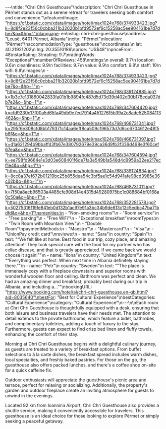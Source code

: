 ---\ntitle: "Chri Chri Guesthouse"\ndescription: "Chri Chri Guesthouse in Përmet stands out as a serene retreat for travelers seeking both comfort and convenience."\nfeaturedImage: "https://cf.bstatic.com/xdata/images/hotel/max1024x768/374933423.jpg?k=8d8f2e23f56c0cbba211b32020b1bfd9572ef9c15258ac5ee904161be7d7dbe7&o=&hp=1"\nlanguage: en\nslug: chri-chri-guesthouse\naddress: "Leusë, 6401 Përmet, Albania"\ncity: "Përmet"\nlocation: "Përmet"\naccommodationType: "guesthouse"\ncoordinates:\n  lat: 40.21921202\n  lng: 20.35510186\nprice: "US$48"\npriceFrom: 48\nstarRating: 3\nrating: 9.7\nratingWords: "Exceptional"\nnumberOfReviews: 458\nratings:\n  overall: 9.7\n  location: 9.6\n  cleanliness: 9.9\n  facilities: 9.7\n  value: 9.9\n  comfort: 9.8\n  staff: 10\n  wifi: 8.8\nimages:\n  - "https://cf.bstatic.com/xdata/images/hotel/max1024x768/374933423.jpg?k=8d8f2e23f56c0cbba211b32020b1bfd9572ef9c15258ac5ee904161be7d7dbe7&o=&hp=1"\n  - "https://cf.bstatic.com/xdata/images/hotel/max1024x768/339124885.jpg?k=1b3e7e131860042833fa01b1b9894fc487d5d73d39d402d30b178eda037db7e2&o=&hp=1"\n  - "https://cf.bstatic.com/xdata/images/hotel/max1024x768/347604420.jpg?k=cfd9230c17f00a5d65fa49db9e7ed7914a451276f5b39a2c8ade525084113462&o=&hp=1"\n  - "https://cf.bstatic.com/xdata/images/hotel/max1024x768/468731041.jpg?k=295f6e308cfd8bb179371c14aa6eff8ca509c196573d7d6cc6704612e48f5b8f&o=&hp=1"\n  - "https://cf.bstatic.com/xdata/images/hotel/max1024x768/468731097.jpg?k=d1a621294b9bbaffd3fb67e380792679e39ca36d9fb3f336d498e3f60cef67ea&o=&hp=1"\n  - "https://cf.bstatic.com/xdata/images/hotel/max1024x768/347604594.jpg?k=ee798fd9664e1e3d03e608401f6de7fa3e549b1a548d4d9959a32ee217ecf1e4&o=&hp=1"\n  - "https://cf.bstatic.com/xdata/images/hotel/max1024x768/339124834.jpg?k=8cc8a37ef672b01219bc25b855dea54c3bf5ae1c54d941afe98cd3985e36c02b&o=&hp=1"\n  - "https://cf.bstatic.com/xdata/images/hotel/max1024x768/468731011.jpg?k=7f50a8acb96503a4485cfe908d14e4315d49280975bc1c088684bf0168a0c50a&o=&hp=1"\n  - "https://cf.bstatic.com/xdata/images/hotel/max1024x768/352281578.jpg?k=50275316f19fe841eb0d132b1ac97e91a3bc34b9de613c12c5edbc47ba71bdfd&o=&hp=1"\namenities:\n  - "Non-smoking rooms"\n  - "Room service"\n  - "Free parking"\n  - "Free WiFi"\n  - "Exceptional breakfast"\nroomTypes:\n  - "Twin Room with Mountain View"\n  - "Double Room"\npaymentMethods:\n  - "Maestro"\n  - "Mastercard"\n  - "Visa"\n  - "UnionPay credit card"\nreviews:\n  - name: "Sara"\n    country: "Spain"\n    text: "“We felt like at home. Best food in our trip, cozy place, and amazing attention!! They took special care with the food for my partner who has celiac disease, and that is greatly appreciated. If we came back we would choose it again!”"\n  - name: "Ilona"\n    country: "United Kingdom"\n    text: "“Everything was perfect. When next time in Albania definitely staying there.”"\n  - name: "Petr"\n    country: "Sweden"\n    text: "“The place is immensely cozy with a fireplace downstairs and superior rooms with wonderful wooden floor and ceiling. Bathroom was perfect and clean. We had an amazing dinner and breakfast, probably best during our trip in Albania, and including a...”"\nbookingURL: "https://www.booking.com/hotel/al/chri-chri-guesthouse.en-gb.html?aid=8035640"\nbestFor: "Best for Cultural Experience"\nbestCategories: "Cultural Experience"\ncategory: "Cultural Experience"\n---\n\nEach room at Chri Chri Guesthouse is thoughtfully equipped with a desk, ensuring that both leisure and business travelers have their needs met. The attention to detail extends to the private bathrooms, which feature a bidet, bathrobes, and complimentary toiletries, adding a touch of luxury to the stay. Furthermore, guests can expect to find crisp bed linen and fluffy towels, enhancing the comfort of their stay.

Morning at Chri Chri Guesthouse begins with a delightful culinary journey, as guests are treated to a variety of breakfast options. From buffet selections to à la carte dishes, the breakfast spread includes warm dishes, local specialties, and freshly baked pastries. For those on the go, the guesthouse also offers packed lunches, and there's a coffee shop on-site for a quick caffeine fix.

Outdoor enthusiasts will appreciate the guesthouse's picnic area and terrace, perfect for relaxing or socializing. Additionally, the property's garden and outdoor fireplace create an inviting atmosphere for guests to unwind in the evenings.

Located 92 km from Ioannina Airport, Chri Chri Guesthouse also provides a shuttle service, making it conveniently accessible for travelers. This guesthouse is an ideal choice for those looking to explore Përmet or simply seeking a peaceful getaway.